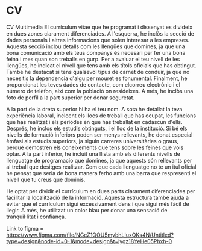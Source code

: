 # CV
CV Multimedia
El currículum vitae que he programat i dissenyat es divideix en dues zones clarament diferenciades. A l'esquerra, he inclòs la secció de dades personals i altres informacions que solen interesar a les empreses. Aquesta secció inclou detalls com les llengües que domines, ja que una bona comunicació amb els teus companys és necesari per fer una bona feina i mes quan son treballs en gurp. Per a avaluar el teu nivell de les llengües, he indicat el nivell que tens amb els títols oficials que has obtingut. També he destacat si tens qualsevol tipus de carnet de conduir, ja que no necesitis la dependencia d'algu per mouret es fonumental. Finalment, he proporcionat les teves dades de contacte, com elcorreu electrònic i el número de telèfon, així com la població on resideixes. A més, he inclòs una foto de perfil a la part superior per donar seguretat.

A la part de la dreta superior hi ha el teu nom. A sota he detallat la teva experiència laboral, incloent els llocs de treball que has ocupat, les funcions que has realitzat i els períodes en què has treballat en cadascun d'ells. Després, he inclos els estudis obtinguts, i el lloc de la institució. Si bé els nivells de formació inferiors poden ser menys rellevants, he donat especial èmfasi als estudis superiors, ja siguin carreres universitàries o graus, perquè demostren els coneixements que tens sobre les feines que vols optar. A la part inferior, he incluit una llista amb els diferents nivells de llenguatge de programacio que domines, ja que aquests són rellevants per al treball que desitges realitzar. Com que cada llenguatge no te un itul oficial he pensat que seria de bona manera ferho amb una barra que respresenti el nivell que tu creus que dominis.

He optat per dividir el currículum en dues parts clarament diferenciades per facilitar la localització de la informació. Aquesta estructura també ajuda a evitar que el currículum sigui excessivament dens i que sigui més fàcil de llegir. A més, he utilitzat un color  blau per donar una sensació de tranquil·litat i confiança.

Link to figma = https://www.figma.com/file/NGcZ1QOU5mybhLIuxOKs4N/Untitled?type=design&node-id=0-1&mode=design&t=iygz18YeHe05Phxh-0
